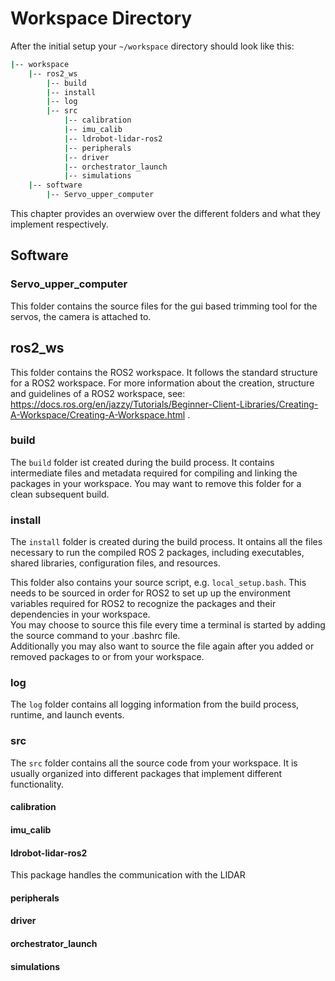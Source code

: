 # Workspace Directory
After the initial setup your `~/workspace` directory should look like this:
```bash
|-- workspace
    |-- ros2_ws
        |-- build
        |-- install
        |-- log
        |-- src
            |-- calibration
            |-- imu_calib
            |-- ldrobot-lidar-ros2
            |-- peripherals
            |-- driver
            |-- orchestrator_launch
            |-- simulations
    |-- software
        |-- Servo_upper_computer
```
This chapter provides an overwiew over the different folders and what they implement respectively.

## Software 
### Servo_upper_computer
This folder contains the source files for the gui based trimming tool for the servos, the camera is attached to. 

## ros2_ws
This folder contains the ROS2 workspace. It follows the standard structure for a ROS2 workspace. For more information about the creation, structure and guidelines of a ROS2 workspace, see: https://docs.ros.org/en/jazzy/Tutorials/Beginner-Client-Libraries/Creating-A-Workspace/Creating-A-Workspace.html .

### build
The `build` folder ist created during the build process. It contains intermediate files and metadata required for compiling and linking the packages in your workspace.
You may want to remove this folder for a clean subsequent build. 

### install
The `install` folder is created during the build process. It ontains all the files necessary to run the compiled ROS 2 packages, including executables, shared libraries, configuration files, and resources.

This folder also contains your source script, e.g. `local_setup.bash`. This needs to be sourced in order for ROS2 to set up up the environment variables required for ROS2 to recognize the packages and their dependencies in your workspace.  
You may choose to source this file every time a terminal is started by adding the source command to your .bashrc file.  
Additionally you may also want to source the file again after you added or removed packages to or from your workspace.

### log
The `log` folder contains all logging information from the build process, runtime, and launch events.

### src
The `src` folder contains all the source code from your workspace. It is usually organized into different packages that implement different functionality.

#### calibration
#### imu_calib
#### ldrobot-lidar-ros2
This package handles the communication with the LIDAR 

#### peripherals
#### driver
#### orchestrator_launch
#### simulations
